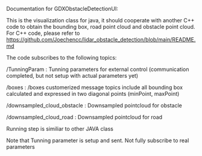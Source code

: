 Documentation for GDXObstacleDetectionUI:

This is the visualization class for java, it should cooperate with another C++ code to obtain the bounding box,
road point cloud and obstacle point cloud. For C++ code, please refer to https://github.com/Joechencc/lidar_obstacle_detection/blob/main/README.md

The code subscribes to the following topics:

/TunningParam : Tunning parameters for external control (communication completed, but not setup with actual parameters yet)

/boxes : /boxes customerized message topics include all bounding box calculated and expressed in two diagonal points (minPoint, maxPoint)

/downsampled_cloud_obstacle : Downsampled pointcloud for obstacle

/downsampled_cloud_road : Downsampled pointcloud for road


Running step is similiar to other JAVA class

Note that Tunning parameter is setup and sent. Not fully subscribe to real parameters
